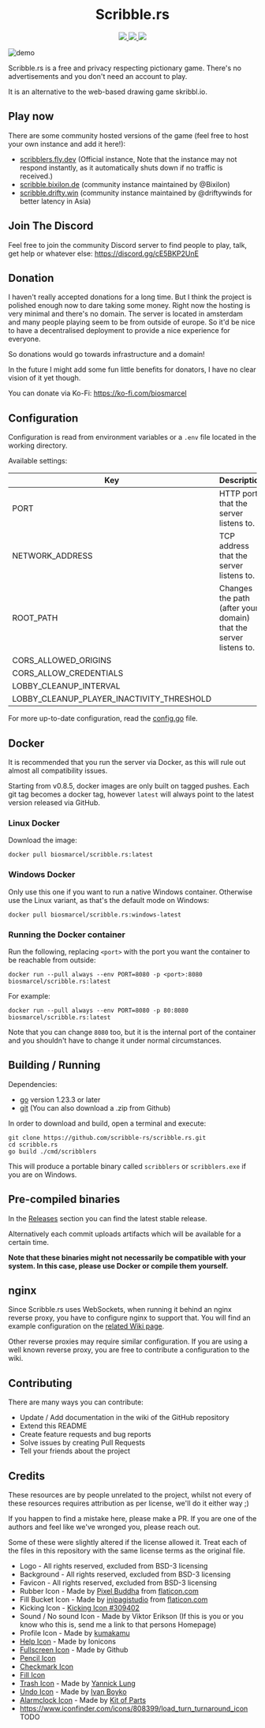 <h1 align="center">Scribble.rs</h1>

<p align="center">
  <a href="https://github.com/scribble-rs/scribble.rs/actions/workflows/test-and-build.yml">
    <img src="https://github.com/scribble-rs/scribble.rs/workflows/Build/badge.svg">
  </a>
  <a href="https://discord.gg/cE5BKP2UnE">
    <img src="https://dcbadge.limes.pink/api/server/https://discord.gg/cE5BKP2UnE">
  </a>
  <a href="https://ko-fi.com/N4N07DNY">
    <img src="https://ko-fi.com/img/githubbutton_sm.svg">
  </a>
</p>

![demo](.github/demo.png)

Scribble.rs is a free and privacy respecting pictionary game. There's no
advertisements and you don't need an account to play.

It is an alternative to the web-based drawing game skribbl.io.

## Play now

There are some community hosted versions of the game (feel free to host your own instance and add it here!):
 - [scribblers.fly.dev](https://scribblers.fly.dev) (Official instance, Note
that the instance may not respond instantly, as it automatically shuts down
if no traffic is received.)
 - [scribble.bixilon.de](https://scribble.bixilon.de) (community instance maintained by @Bixilon)
 - [scribble.drifty.win](https://scribble.drifty.win) (community instance maintained by @driftywinds for better latency in Asia)

## Join The Discord

Feel free to join the community Discord server to find people to play, talk, get
help or whatever else: https://discord.gg/cE5BKP2UnE

## Donation

I haven't really accepted donations for a long time. But I think the project is
polished enough now to dare taking some money. Right now the hosting is very
minimal and there's no domain. The server is located in amsterdam and many
people playing seem to be from outside of europe. So it'd be nice to have a
decentralised deployment to provide a nice experience for everyone.

So donations would go towards infrastructure and a domain!

In the future I might add some fun little benefits for donators, I have no clear
vision of it yet though.

You can donate via Ko-Fi: https://ko-fi.com/biosmarcel

## Configuration

Configuration is read from environment variables or a `.env` file located in
the working directory.

Available settings:

| Key                                       | Description                                                      | Default | Required |
| ----------------------------------------- | ---------------------------------------------------------------- | ------- | -------- |
| PORT                                      | HTTP port that the server listens to.                            | 8080    | True     |
| NETWORK_ADDRESS                           | TCP address that the server listens to.                          |         | False    |
| ROOT_PATH                                 | Changes the path (after your domain) that the server listens to. |         | False    |
| CORS_ALLOWED_ORIGINS                      |                                                                  | *       | False    |
| CORS_ALLOW_CREDENTIALS                    |                                                                  |         | False    |
| LOBBY_CLEANUP_INTERVAL                    |                                                                  | 90s     | False    |
| LOBBY_CLEANUP_PLAYER_INACTIVITY_THRESHOLD |                                                                  | 75s     | False    |

For more up-to-date configuration, read the
[config.go](/internal/config/config.go) file.

## Docker

It is recommended that you run the server via Docker, as this will rule out
almost all compatibility issues.

Starting from v0.8.5, docker images are only built on tagged pushes. Each git
tag becomes a docker tag, however `latest` will always point to the latest
version released via GitHub.

### Linux Docker

Download the image:

```shell
docker pull biosmarcel/scribble.rs:latest
```

### Windows Docker

Only use this one if you want to run a native Windows container. Otherwise use
the Linux variant, as that's the default mode on Windows:

```shell
docker pull biosmarcel/scribble.rs:windows-latest
```

### Running the Docker container

Run the following, replacing `<port>` with the port you want the container to be
reachable from outside:

```shell
docker run --pull always --env PORT=8080 -p <port>:8080 biosmarcel/scribble.rs:latest
```

For example:

```shell
docker run --pull always --env PORT=8080 -p 80:8080 biosmarcel/scribble.rs:latest
```

Note that you can change `8080` too, but it is the internal port of the
container and you shouldn't have to change it under normal circumstances.

## Building / Running

Dependencies:
  * [go](https://go.dev/doc/install) version 1.23.3 or later
  * [git](https://git-scm.com/) (You can also download a .zip from Github)

In order to download and build, open a terminal and execute:

```shell
git clone https://github.com/scribble-rs/scribble.rs.git
cd scribble.rs
go build ./cmd/scribblers
```

This will produce a portable binary called `scribblers` or `scribblers.exe` if
you are on Windows.

## Pre-compiled binaries

In the [Releases](https://github.com/scribble-rs/scribble.rs/releases) section
you can find the latest stable release.

Alternatively each commit uploads artifacts which will be available for a
certain time.

**Note that these binaries might not necessarily be compatible with your
system. In this case, please use Docker or compile them yourself.**

## nginx 

Since Scribble.rs uses WebSockets, when running it behind an nginx reverse
proxy, you have to configure nginx to support that. You will find an example
configuration on the [related Wiki page](https://github.com/scribble-rs/scribble.rs/wiki/reverse-proxy-(nginx)).

Other reverse proxies may require similar configuration. If you are using a
well known reverse proxy, you are free to contribute a configuration to the
wiki.

## Contributing

There are many ways you can contribute:

* Update / Add documentation in the wiki of the GitHub repository
* Extend this README
* Create feature requests and bug reports
* Solve issues by creating Pull Requests
* Tell your friends about the project

## Credits

These resources are by people unrelated to the project, whilst not every of
these resources requires attribution as per license, we'll do it either way ;)

If you happen to find a mistake here, please make a PR. If you are one of the
authors and feel like we've wronged you, please reach out.

Some of these were slightly altered if the license allowed it.
Treat each of the files in this repository with the same license terms as the
original file.

* Logo - All rights reserved, excluded from BSD-3 licensing
* Background - All rights reserved, excluded from BSD-3 licensing
* Favicon - All rights reserved, excluded from BSD-3 licensing
* Rubber Icon - Made by [Pixel Buddha](https://www.flaticon.com/authors/pixel-buddha) from [flaticon.com](https://flaticon.com)
* Fill Bucket Icon - Made by [inipagistudio](https://www.flaticon.com/authors/inipagistudio) from [flaticon.com](https://flaticon.com)
* Kicking Icon - [Kicking Icon #309402](https://icon-library.net/icon/kicking-icon-4.html)
* Sound / No sound Icon - Made by Viktor Erikson (If this is you or you know who this is, send me a link to that persons Homepage)
* Profile Icon - Made by [kumakamu](https://www.iconfinder.com/kumakamu)
* [Help Icon](https://www.iconfinder.com/icons/211675/help_icon) - Made by Ionicons
* [Fullscreen Icon](https://www.iconfinder.com/icons/298714/screen_full_icon) - Made by Github
* [Pencil Icon](https://github.com/twitter/twemoji/blob/8e58ae4/svg/270f.svg)
* [Checkmark Icon](https://commons.wikimedia.org/wiki/File:Green_check_icon_with_gradient.svg)
* [Fill Icon](https://commons.wikimedia.org/wiki/File:Circle-icons-paintcan.svg)
* [Trash Icon](https://www.iconfinder.com/icons/315225/trash_can_icon) - Made by [Yannick Lung](https://yannicklung.com)
* [Undo Icon](https://www.iconfinder.com/icons/308948/arrow_undo_icon) - Made by [Ivan Boyko](https://www.iconfinder.com/visualpharm)
* [Alarmclock Icon](https://www.iconfinder.com/icons/4280508/alarm_outlined_alert_clock_icon) - Made by [Kit of Parts](https://www.iconfinder.com/kitofparts)
* https://www.iconfinder.com/icons/808399/load_turn_turnaround_icon TODO
